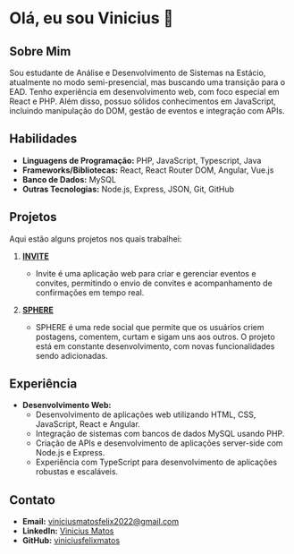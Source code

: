 # Olá, eu sou Vinicius 👋

## Sobre Mim

Sou estudante de Análise e Desenvolvimento de Sistemas na Estácio, atualmente no modo semi-presencial, mas buscando uma transição para o EAD. Tenho experiência em desenvolvimento web, com foco especial em React e PHP. Além disso, possuo sólidos conhecimentos em JavaScript, incluindo manipulação do DOM, gestão de eventos e integração com APIs.

## Habilidades

- **Linguagens de Programação:** PHP, JavaScript, Typescript, Java
- **Frameworks/Bibliotecas:** React, React Router DOM, Angular, Vue.js
- **Banco de Dados:** MySQL
- **Outras Tecnologias:** Node.js, Express, JSON, Git, GitHub

## Projetos

Aqui estão alguns projetos nos quais trabalhei:

1. **[INVITE](https://github.com/viniciusfelixmatos/invite)**

   - Invite é uma aplicação web para criar e gerenciar eventos e convites, permitindo o envio de convites e acompanhamento de confirmações em tempo real.
   
2. **[SPHERE](https://github.com/viniciusfelixmatos/Sphere)**

   - SPHERE é uma rede social que permite que os usuários criem postagens, comentem, curtam e sigam uns aos outros. O projeto está em constante desenvolvimento, com novas funcionalidades sendo adicionadas.

## Experiência

- **Desenvolvimento Web:**
  - Desenvolvimento de aplicações web utilizando HTML, CSS, JavaScript, React e Angular.
  - Integração de sistemas com bancos de dados MySQL usando PHP.
  - Criação de APIs e desenvolvimento de aplicações server-side com Node.js e Express.
  - Experiência com TypeScript para desenvolvimento de aplicações robustas e escaláveis.


## Contato

- **Email:** viniciusmatosfelix2022@gmail.com
- **LinkedIn:** [Vinicius Matos](https://www.linkedin.com/in/vinicius-matos-275884267/)
- **GitHub:** [viniciusfelixmatos](https://github.com/viniciusfelixmatos)
